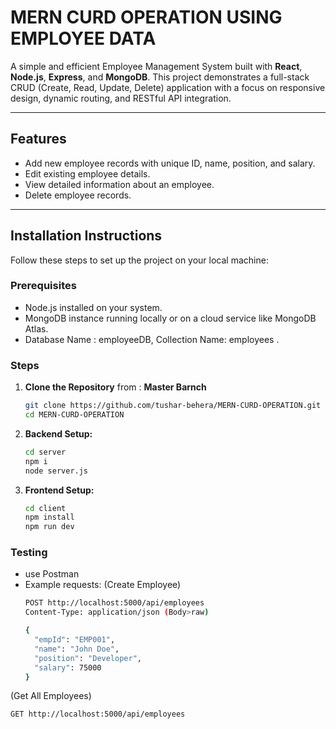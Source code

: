 # MERN CURD OPERATION USING EMPLOYEE DATA

A simple and efficient Employee Management System built with **React**, **Node.js**, **Express**, and **MongoDB**. This project demonstrates a full-stack CRUD (Create, Read, Update, Delete) application with a focus on responsive design, dynamic routing, and RESTful API integration.

---

## Features
- Add new employee records with unique ID, name, position, and salary.
- Edit existing employee details.
- View detailed information about an employee.
- Delete employee records.

---

## Installation Instructions

Follow these steps to set up the project on your local machine:

### Prerequisites
- Node.js installed on your system.
- MongoDB instance running locally or on a cloud service like MongoDB Atlas.
- Database Name : employeeDB, Collection Name: employees .

### Steps
1. **Clone the Repository** from : **Master Barnch**
   ```bash
   git clone https://github.com/tushar-behera/MERN-CURD-OPERATION.git
   cd MERN-CURD-OPERATION
2. **Backend Setup:**
   ```bash
   cd server
   npm i
   node server.js
3. **Frontend Setup:**
   ```bash
   cd client
   npm install
   npm run dev
### Testing
- use Postman
- Example requests:
  (Create Employee)
  ```bash
  POST http://localhost:5000/api/employees
  Content-Type: application/json (Body>raw)
  
  {
    "empId": "EMP001",
    "name": "John Doe",
    "position": "Developer",
    "salary": 75000
  }

(Get All Employees)
   ```bash
   GET http://localhost:5000/api/employees
